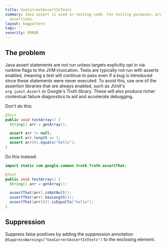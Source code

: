 ```yaml
---
title: UseCorrectAssertInTests
summary: Java assert is used in testing code. For testing purposes, prefer using Truth-based
  assertions.
layout: bugpattern
tags: ''
severity: ERROR
---
```


<!--
*** AUTO-GENERATED, DO NOT MODIFY ***
To make changes, edit the @BugPattern annotation or the explanation in docs/bugpattern.
-->


## The problem
Java assert statements are not run unless targets explicitly opt in via runtime
flags to the JVM invocation. Tests are typically not run with asserts enabled,
meaning a test will continue to pass even if a bug is introduced since these
statements were never executed. To avoid this, use one of the assertion
libraries that are always enabled, such as JUnit's `org.junit.Assert` or
Google's Truth library. These will also produce richer contextual failure
diagnostics to aid and accelerate debugging.

Don't do this:

```java
@Test
public void testArray() {
  String[] arr = getArray();

  assert arr != null;
  assert arr.length == 1;
  assert arr[0].equals("hello");
}
```

Do this instead:

```java
import static com.google.common.truth.Truth.assertThat;

@Test
public void testArray() {
  String[] arr = getArray();

  assertThat(arr).isNotNull();
  assertThat(arr).hasLength(1);
  assertThat(arr[0]).isEqualTo("hello");
}
```

## Suppression
Suppress false positives by adding the suppression annotation `@SuppressWarnings("UseCorrectAssertInTests")` to the enclosing element.
